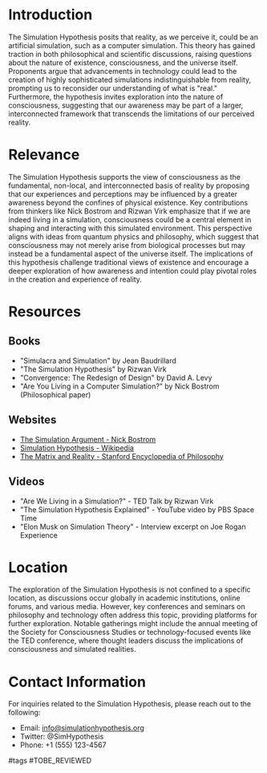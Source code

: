 # Introduction

The Simulation Hypothesis posits that reality, as we perceive it, could be an artificial simulation, such as a computer simulation. This theory has gained traction in both philosophical and scientific discussions, raising questions about the nature of existence, consciousness, and the universe itself. Proponents argue that advancements in technology could lead to the creation of highly sophisticated simulations indistinguishable from reality, prompting us to reconsider our understanding of what is "real." Furthermore, the hypothesis invites exploration into the nature of consciousness, suggesting that our awareness may be part of a larger, interconnected framework that transcends the limitations of our perceived reality.

# Relevance

The Simulation Hypothesis supports the view of consciousness as the fundamental, non-local, and interconnected basis of reality by proposing that our experiences and perceptions may be influenced by a greater awareness beyond the confines of physical existence. Key contributions from thinkers like Nick Bostrom and Rizwan Virk emphasize that if we are indeed living in a simulation, consciousness could be a central element in shaping and interacting with this simulated environment. This perspective aligns with ideas from quantum physics and philosophy, which suggest that consciousness may not merely arise from biological processes but may instead be a fundamental aspect of the universe itself. The implications of this hypothesis challenge traditional views of existence and encourage a deeper exploration of how awareness and intention could play pivotal roles in the creation and experience of reality.

# Resources

## Books

- "Simulacra and Simulation" by Jean Baudrillard
- "The Simulation Hypothesis" by Rizwan Virk
- "Convergence: The Redesign of Design" by David A. Levy
- "Are You Living in a Computer Simulation?" by Nick Bostrom (Philosophical paper)

## Websites

- [The Simulation Argument - Nick Bostrom](http://www.simulation-argument.com/)
- [Simulation Hypothesis - Wikipedia](https://en.wikipedia.org/wiki/Simulation_hypothesis)
- [The Matrix and Reality - Stanford Encyclopedia of Philosophy](https://plato.stanford.edu/entries/matrix/)

## Videos

- "Are We Living in a Simulation?" - TED Talk by Rizwan Virk
- "The Simulation Hypothesis Explained" - YouTube video by PBS Space Time
- "Elon Musk on Simulation Theory" - Interview excerpt on Joe Rogan Experience

# Location

The exploration of the Simulation Hypothesis is not confined to a specific location, as discussions occur globally in academic institutions, online forums, and various media. However, key conferences and seminars on philosophy and technology often address this topic, providing platforms for further exploration. Notable gatherings might include the annual meeting of the Society for Consciousness Studies or technology-focused events like the TED conference, where thought leaders discuss the implications of consciousness and simulated realities.

# Contact Information

For inquiries related to the Simulation Hypothesis, please reach out to the following:

- Email: info@simulationhypothesis.org
- Twitter: @SimHypothesis
- Phone: +1 (555) 123-4567

#tags 
#TOBE_REVIEWED
